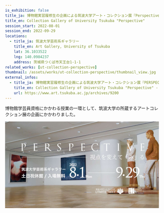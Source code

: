 ```yaml
---
is_exhibition: false
title_ja: 博物館実習履修生の企画による筑波大学アート・コレクション展『Perspective －視点を変えて「み」る－』
title_en: Collection Gallery of University Tsukuba "Perspective"
session_start: 2022-08-01
session_end: 2022-09-29
locations:
  - title_ja: 筑波大学芸術系ギャラリー
    title_en: Art Gallery, University of Tsukuba
    lat: 36.1033522
    lng: 140.0984237
    address: 茨城県つくば市天王台1-1-1
related_works: [ut-collection-perspective]
thumbnail: /assets/works/ut-collection-perspective/thumbnail_view.jpg
external_infos:
  - title_ja: 博物館実習履修生の企画による筑波大学アート・コレクション展『PERSPECTIVE －視点を変えて「み」る－』 - 筑波大学 A.R.T
    title_en: Collection Gallery of University Tsukuba "Perspective" - Art Resources in Tsukuba
    url: https://www.art.tsukuba.ac.jp/archives/9200
---
```


博物館学芸員資格にかかわる授業の一環として、筑波大学の所蔵するアートコレクション展の企画にかかわりました。

[![](/assets/works/ut-collection-perspective/thumbnail_view.jpg)](https://www.youtube.com/watch?v=eTClRiRh2kw)

